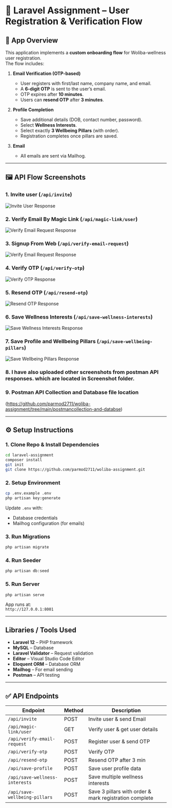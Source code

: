 # 🚀 Laravel Assignment – User Registration & Verification Flow  

## 📖 App Overview  
This application implements a **custom onboarding flow** for Woliba-wellness user registration.  
The flow includes:  

1. **Email Verification (OTP-based)**  
   - User registers with first/last name, company name, and email.  
   - A **6-digit OTP** is sent to the user’s email.  
   - OTP expires after **10 minutes**.  
   - Users can **resend OTP** after **3 minutes**.  

2. **Profile Completion**  
   - Save additional details (DOB, contact number, password).  
   - Select **Wellness Interests**.  
   - Select exactly **3 Wellbeing Pillars** (with order).  
   - Registration completes once pillars are saved.  

3. **Email**  
   - All emails are sent via Mailhog.  

---

## 🖼️ API Flow Screenshots   


### 1. Invite user (`/api/invite`)  
![Invite User Response](https://github.com/parmod2711/woliba-assignment/tree/main/screenhsots/inviteuser.png)  

### 2. Verify Email By Magic Link (`/api/magic-link/user`)  
![Verify Email Request Response](https://github.com/parmod2711/woliba-assignment/tree/main/screenhsots/verify-and-get-user-detail-by-email.png)  

### 3. Signup From Web (`/api/verify-email-request`)  
![Verify Email Request Response](https://github.com/parmod2711/woliba-assignment/tree/main/screenhsots/verify-email-request.png)

### 4. Verify OTP (`/api/verify-otp`)  
![Verify OTP Response](https://github.com/parmod2711/woliba-assignment/tree/main/screenhsots/verify-otp.png)  

### 5. Resend OTP (`/api/resend-otp`)  
![Resend OTP Response](https://github.com/parmod2711/woliba-assignment/tree/main/screenhsots/resend-otp.png)  

### 6. Save Wellness Interests (`/api/save-wellness-interests`)  
![Save Wellness Interests Response](https://github.com/parmod2711/woliba-assignment/tree/main/screenhsots/save-wellness-interests.png)  

### 7. Save Profile and Wellbeing Pillars (`/api/save-wellbeing-pillars`)  
![Save Wellbeing Pillars Response](https://github.com/parmod2711/woliba-assignment/tree/main/screenhsots/save-wellbeing-pillars.png)  

### 8. I have also uploaded other screenshots from postman API responses. which are located in Screenshot folder. 

### 9. Postman API Collection and Database file location
(https://github.com/parmod2711/woliba-assignment/tree/main/postmancollection-and-databse)

---

## ⚙️ Setup Instructions  

### 1. Clone Repo & Install Dependencies  
```bash
cd laravel-assignment
composer install
git init
git clone https://github.com/parmod2711/woliba-assignment.git

```

### 2. Setup Environment  
```bash
cp .env.example .env
php artisan key:generate
```

Update `.env` with:  
- Database credentials  
- Mailhog configuration (for emails)  

### 3. Run Migrations  
```bash
php artisan migrate
```
### 4. Run Seeder 
```bash
php artisan db:seed
```

### 5. Run Server  
```bash
php artisan serve
```
App runs at:  
`http://127.0.0.1:8001`


---

## Libraries / Tools Used  

- **Laravel 12** – PHP framework  
- **MySQL** – Database  
- **Laravel Validator** – Request validation  
- **Editor** – Visual Studio Code Editor  
- **Eloquent ORM** – Database ORM  
- **Mailhog** – For email sending  
- **Postman** – API testing  

---

## ✅ API Endpoints  

| Endpoint                        | Method | Description |
|---------------------------------|--------|-------------|
| `/api/invite`                   | POST   | Invite user & send Email |
| `/api/magic-link/user`          | GET   | Verify user & get user details |
| `/api/verify-email-request`     | POST   | Register user & send OTP |
| `/api/verify-otp`               | POST   | Verify OTP |
| `/api/resend-otp`               | POST   | Resend OTP after 3 min |
| `/api/save-profile`             | POST   | Save user profile data |
| `/api/save-wellness-interests`  | POST   | Save multiple wellness interests |
| `/api/save-wellbeing-pillars`   | POST   | Save 3 pillars with order & mark registration complete |
